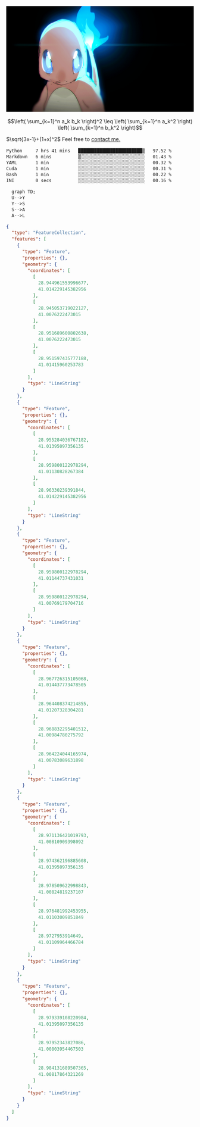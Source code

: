 <picture>
  <source media="(prefers-color-scheme: dark)" srcset="https://raw.githubusercontent.com/uysalserkan/uysalserkan/master/charmander-2.gif">
  <img alt="Shows an illustrated sun in light color mode and a moon with stars in dark color mode." src="https://raw.githubusercontent.com/uysalserkan/uysalserkan/master/charmander-2.gif">
</picture>

$$\left( \sum_{k=1}^n a_k b_k \right)^2 \leq \left( \sum_{k=1}^n a_k^2 \right) \left( \sum_{k=1}^n b_k^2 \right)$$

$\sqrt{3x-1}+(1+x)^2$ Feel free to [contact me.](mailto:uysalserkan08@gmail.com)
<!--
<div align="center">
<p>Profile Visitor Counter</p>
<img src="https://profile-counter.glitch.me/uysalserkan/count.svg" alt="hit counter" align="center">
</div>
-->
<!--START_SECTION:waka-->

```text
Python     7 hrs 41 mins   ████████████████████████▒   97.52 %
Markdown   6 mins          ▒░░░░░░░░░░░░░░░░░░░░░░░░   01.43 %
YAML       1 min           ░░░░░░░░░░░░░░░░░░░░░░░░░   00.32 %
Cuda       1 min           ░░░░░░░░░░░░░░░░░░░░░░░░░   00.31 %
Bash       1 min           ░░░░░░░░░░░░░░░░░░░░░░░░░   00.22 %
INI        0 secs          ░░░░░░░░░░░░░░░░░░░░░░░░░   00.16 %
```

<!--END_SECTION:waka-->

```mermaid
  graph TD;
  U-->Y
  Y-->S
  S-->A
  A-->L
```


```geojson
{
  "type": "FeatureCollection",
  "features": [
    {
      "type": "Feature",
      "properties": {},
      "geometry": {
        "coordinates": [
          [
            28.944961553996677,
            41.014229145382956
          ],
          [
            28.945053719022127,
            41.0076222473015
          ],
          [
            28.951689600802638,
            41.0076222473015
          ],
          [
            28.951597435777188,
            41.01415960253783
          ]
        ],
        "type": "LineString"
      }
    },
    {
      "type": "Feature",
      "properties": {},
      "geometry": {
        "coordinates": [
          [
            28.955284036767182,
            41.01395097356135
          ],
          [
            28.959800122978294,
            41.01130828267384
          ],
          [
            28.96330239391844,
            41.014229145382956
          ]
        ],
        "type": "LineString"
      }
    },
    {
      "type": "Feature",
      "properties": {},
      "geometry": {
        "coordinates": [
          [
            28.959800122978294,
            41.01144737431031
          ],
          [
            28.959800122978294,
            41.00769179704716
          ]
        ],
        "type": "LineString"
      }
    },
    {
      "type": "Feature",
      "properties": {},
      "geometry": {
        "coordinates": [
          [
            28.967726315105068,
            41.014437773478505
          ],
          [
            28.964408374214855,
            41.01207328304281
          ],
          [
            28.968832295401512,
            41.00984780275792
          ],
          [
            28.964224044165974,
            41.00783089631898
          ]
        ],
        "type": "LineString"
      }
    },
    {
      "type": "Feature",
      "properties": {},
      "geometry": {
        "coordinates": [
          [
            28.971136421019793,
            41.00810909398092
          ],
          [
            28.974362196885608,
            41.01395097356135
          ],
          [
            28.978509622998843,
            41.00824819237107
          ],
          [
            28.976481992453955,
            41.01103009851849
          ],
          [
            28.9727953914649,
            41.01109964466784
          ]
        ],
        "type": "LineString"
      }
    },
    {
      "type": "Feature",
      "properties": {},
      "geometry": {
        "coordinates": [
          [
            28.979339108220984,
            41.01395097356135
          ],
          [
            28.97952343827086,
            41.00803954467503
          ],
          [
            28.984131689507365,
            41.00817864321269
          ]
        ],
        "type": "LineString"
      }
    }
  ]
}
```



